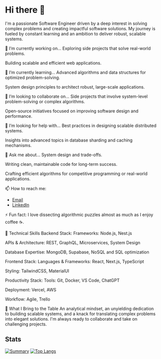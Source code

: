 # Hi there 👋
I'm a passionate Software Engineer driven by a deep interest in solving complex problems and creating impactful software solutions. My journey is fueled by constant learning and an ambition to deliver robust, scalable systems.

🔭 I’m currently working on...
Exploring side projects that solve real-world problems.

Building scalable and efficient web applications.

🌱 I’m currently learning...
Advanced algorithms and data structures for optimized problem-solving.

System design principles to architect robust, large-scale applications.

👯 I’m looking to collaborate on...
Side projects that involve system-level problem-solving or complex algorithms.

Open-source initiatives focused on improving software design and performance.

🤔 I’m looking for help with...
Best practices in designing scalable distributed systems.

Insights into advanced topics in database sharding and caching mechanisms.

💬 Ask me about...
System design and trade-offs.

Writing clean, maintainable code for long-term success.

Crafting efficient algorithms for competitive programming or real-world applications.

📫 How to reach me:
- [Email](mailto:lutskyimakar@gmail.com)
- [LinkedIn](https://www.linkedin.com/in/makar-lutskyi-634991208)

⚡ Fun fact:
I love dissecting algorithmic puzzles almost as much as I enjoy coffee ☕.

🔧 Technical Skills
Backend Stack:
Frameworks: Node.js, Nest.js

APIs & Architecture: REST, GraphQL, Microservices, System Design

Database Expertise: MongoDB, Supabase, NoSQL and SQL optimization

Frontend Stack:
Languages & Frameworks: React, Next.js, TypeScript

Styling: TailwindCSS, MaterialUI

Productivity Stack:
Tools: Git, Docker, VS Code, ChatGPT

Deployment: Vercel, AWS

Workflow: Agile, Trello

🚀 What I Bring to the Table
An analytical mindset, an unyielding dedication to building scalable systems, and a knack for translating complex problems into elegant solutions. I'm always ready to collaborate and take on challenging projects.

## Stats
[![Summary](http://github-profile-summary-cards.vercel.app/api/cards/profile-details?username=MAKAR190&theme=radical)](http://github.com/MAKAR190)
[![Top Langs](https://github-readme-stats.vercel.app/api/top-langs/?username=MAKAR190&layout=compact&theme=radical)](https://github.com/anuraghazra/github-readme-stats)

<!--
**MAKAR190/MAKAR190** is a ✨ _special_ ✨ repository because its `README.md` (this file) appears on your GitHub profile.

Here are some ideas to get you started:

- 🔭 I’m currently working on ...
- 🌱 I’m currently learning ...
- 👯 I’m looking to collaborate on ...
- 🤔 I’m looking for help with ...
- 💬 Ask me about ...
- 📫 How to reach me: ...
- 😄 Pronouns: ...
- ⚡ Fun fact: ...
-->
